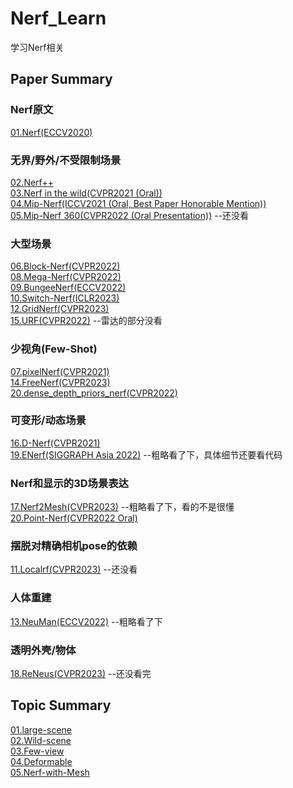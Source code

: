 # Nerf_Learn
学习Nerf相关

## Paper Summary
### Nerf原文
[01.Nerf(ECCV2020)](https://github.com/gjgjgjfff/Nerf_Learn/blob/main/paper%20summary/01.Nerf.md)  
### 无界/野外/不受限制场景
[02.Nerf++](https://github.com/gjgjgjfff/Nerf_Learn/blob/main/paper%20summary/02.Nerf%2B%2B.md)  
[03.Nerf in the wild(CVPR2021 (Oral))](https://github.com/gjgjgjfff/Nerf_Learn/blob/main/paper%20summary/03.Nerf%20in%20the%20wild.md)  
[04.Mip-Nerf(ICCV2021 (Oral, Best Paper Honorable Mention))](https://github.com/gjgjgjfff/Nerf_Learn/blob/main/paper%20summary/04.Mip-Nerf.md)  
[05.Mip-Nerf 360(CVPR2022 (Oral Presentation))](https://github.com/gjgjgjfff/Nerf_Learn/blob/main/paper%20summary/05.Mip-Nerf%20360.md) --还没看  
### 大型场景
[06.Block-Nerf(CVPR2022)](https://github.com/gjgjgjfff/Nerf_Learn/blob/main/paper%20summary/06.Block-Nerf.md)  
[08.Mega-Nerf(CVPR2022)](https://github.com/gjgjgjfff/Nerf_Learn/blob/main/paper%20summary/08.Mega-Nerf.md)  
[09.BungeeNerf(ECCV2022)](https://github.com/gjgjgjfff/Nerf_Learn/blob/main/paper%20summary/09.BungeeNerf.md)  
[10.Switch-Nerf(ICLR2023)](https://github.com/gjgjgjfff/Nerf_Learn/blob/main/paper%20summary/10.Switch-Nerf.md)  
[12.GridNerf(CVPR2023)](https://github.com/gjgjgjfff/Nerf_Learn/blob/main/paper%20summary/12.GridNerf.md)  
[15.URF(CVPR2022)](https://github.com/gjgjgjfff/Nerf_Learn/blob/main/paper%20summary/15.URF.md)  --雷达的部分没看  
### 少视角(Few-Shot)
[07.pixelNerf(CVPR2021)](https://github.com/gjgjgjfff/Nerf_Learn/blob/main/paper%20summary/07.pixelNerf.md)  
[14.FreeNerf(CVPR2023)](https://github.com/gjgjgjfff/Nerf_Learn/blob/main/paper%20summary/14.FreeNerf.md)  
[20.dense_depth_priors_nerf(CVPR2022)](https://github.com/gjgjgjfff/Nerf_Learn/blob/main/paper%20summary/21.dense_depth_priors_nerf.md)  
### 可变形/动态场景
[16.D-Nerf(CVPR2021)](https://github.com/gjgjgjfff/Nerf_Learn/blob/main/paper%20summary/16.D-Nerf.md)  
[19.ENerf(SIGGRAPH Asia 2022)](https://github.com/gjgjgjfff/Nerf_Learn/blob/main/paper%20summary/19.ENerf.md) --粗略看了下，具体细节还要看代码
### Nerf和显示的3D场景表达
[17.Nerf2Mesh(CVPR2023)](https://github.com/gjgjgjfff/Nerf_Learn/blob/main/paper%20summary/17.Nerf2Mesh.md) --粗略看了下，看的不是很懂  
[20.Point-Nerf(CVPR2022 Oral)](https://github.com/gjgjgjfff/Nerf_Learn/blob/main/paper%20summary/20.Point-Nerf.md)  
### 摆脱对精确相机pose的依赖
[11.Localrf(CVPR2023)](https://github.com/gjgjgjfff/Nerf_Learn/blob/main/paper%20summary/11.Localrf.md) --还没看  
### 人体重建
[13.NeuMan(ECCV2022)](https://github.com/gjgjgjfff/Nerf_Learn/blob/main/paper%20summary/13.NeuMan.md) --粗略看了下  
### 透明外壳/物体
[18.ReNeus(CVPR2023)](https://github.com/gjgjgjfff/Nerf_Learn/blob/main/paper%20summary/18.ReNeus.md) --还没看完  

## Topic Summary
[01.large-scene](https://github.com/gjgjgjfff/Nerf_Learn/blob/main/topic%20summary/01.large-scene.md)  
[02.Wild-scene](https://github.com/gjgjgjfff/Nerf_Learn/blob/main/topic%20summary/02.Wild-scene.md)  
[03.Few-view](https://github.com/gjgjgjfff/Nerf_Learn/blob/main/topic%20summary/03.Few-view.md)  
[04.Deformable](https://github.com/gjgjgjfff/Nerf_Learn/blob/main/topic%20summary/04.Deformable.md)  
[05.Nerf-with-Mesh](https://github.com/gjgjgjfff/Nerf_Learn/blob/main/topic%20summary/05.Nerf-with-Mesh.md)  
